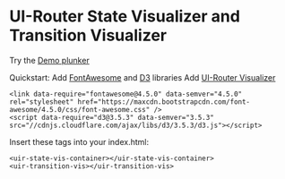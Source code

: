 # UI-Router State Visualizer and Transition Visualizer

Try the [Demo plunker](http://plnkr.co/edit/MZ7ypavytxD1Ty1UHozo?p=info)

Quickstart:
Add [FontAwesome](http://fontawesome.github.io/Font-Awesome/) and [D3](https://d3js.org/) libraries
Add [UI-Router Visualizer](https://github.com/ui-router/visualizer/README.md)

```
<link data-require="fontawesome@4.5.0" data-semver="4.5.0" rel="stylesheet" href="https://maxcdn.bootstrapcdn.com/font-awesome/4.5.0/css/font-awesome.css" />
<script data-require="d3@3.5.3" data-semver="3.5.3" src="//cdnjs.cloudflare.com/ajax/libs/d3/3.5.3/d3.js"></script>
``` 

Insert these tags into your index.html:
```
<uir-state-vis-container></uir-state-vis-container>
<uir-transition-vis></uir-transition-vis>
```
